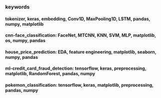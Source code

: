 ### keywords
#### tokenizer, keras, embedding, Conv1D, MaxPooling1D, LSTM, pandas, numpy, matplotlib
#### cnn-face_classification: FaceNet, MTCNN, KNN, SVM, MLP, matplotlib, os, numpy, pandas
#### house_price_prediction: EDA, feature engineering, matplotlib, seaborn, numpy, pandas
#### ml-credit_card_fraud_detection: tensorflow, keras, preprocessing, matplotlib, RandomForest, pandas, numpy
#### pokemon_classification: tensorflow, keras, matplotlib, preprocessing, pandas, numpy
